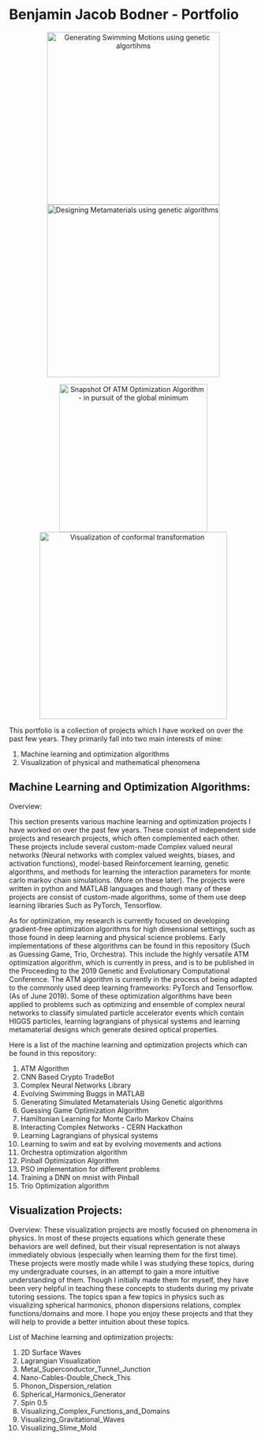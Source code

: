 # Benjamin Jacob Bodner - Portfolio



<p align="center">
    <img src=https://github.com/BjBodner/Portfolio/blob/master/Machine_Learning_and_Optimization_Projects/Images/Swimming%20AI%20GIF2.gif width="350" title="Generating Swimming Motions using genetic algortihms">
  <img src=https://github.com/BjBodner/Portfolio/blob/master/Machine_Learning_and_Optimization_Projects/Generating_Simulated_Metamaterials_Using_ATM_Algorithm/MetaMaterials.gif width="350" title="Designing Metamaterials using genetic algorithms">
</p>
   
   
   
   
<p align="center">
   <img src=https://github.com/BjBodner/Portfolio/blob/master/Machine_Learning_and_Optimization_Projects/Images/ATM_Optimization_Snapshot.JPG width="300" title="Snapshot Of ATM Optimization Algorithm - in pursuit of the global minimum">
   <img src=https://github.com/BjBodner/Portfolio/blob/master/Visualization_Projects/Images/Conformal-Transormation_of_1_z_to_the_Power_Alpha.JPG
width="380" title="Visualization of conformal transformation">
</p>

This portfolio is a collection of projects which I have worked on over the past few years. They primarily fall into two main interests of mine:
1. Machine learning and optimization algorithms
2. Visualization of physical and mathematical phenomena


## Machine Learning and Optimization Algorithms:

Overview:

This section presents various machine learning and optimization projects I have worked on over the past few years. 
These consist of independent side projects and research projects, which often complemented each other. 
These projects include several custom-made Complex valued neural networks (Neural networks with complex valued weights, biases, and activation functions), model-based Reinforcement learning, genetic algorithms, and methods for learning the interaction parameters for monte carlo markov chain simulations. (More on these later). 
The projects were written in python and MATLAB languages and though many of these projects are consist of custom-made algorithms, some of them use deep learning libraries Such as PyTorch, Tensorflow.

As for optimization, my research is currently focused on developing gradient-free optimization algorithms for high dimensional settings, such as those found in deep learning and physical science problems. 
Early implementations of these algorithms can be found in this repository (Such as Guessing Game, Trio, Orchestra). This include the highly versatile ATM optimization algorithm, which is currently in press, and is to be published in the Proceeding to the 2019 Genetic and Evolutionary Computational Conference. The ATM algorithm is currently in the process of being adapted to the commonly used deep learning frameworks: PyTorch and Tensorflow. (As of June 2019).
Some of these optimization algorithms have been applied to problems such as optimizing and ensemble
of complex neural networks to classify simulated particle accelerator events which contain HIGGS particles, learning lagrangians of physical systems and learning metamaterial designs which generate desired optical properties.


Here is a list of the machine learning and optimization projects which can be found in this repository:
1. ATM Algorithm
2. CNN Based Crypto TradeBot
3. Complex Neural Networks Library
4. Evolving Swimming Buggs in MATLAB
5. Generating Simulated Metamaterials Using Genetic algorithms
6. Guessing Game Optimization Algorithm
7. Hamiltonian Learning for Monte Carlo Markov Chains
8. Interacting Complex Networks - CERN Hackathon
9. Learning Lagrangians of physical systems
10. Learning to swim and eat by evolving movements and actions
11. Orchestra optimization algorithm
12. Pinball Optimization Algorithm
13. PSO implementation for different problems
14. Training a DNN on mnist with Pinball
15. Trio Optimization algorithm



## Visualization Projects:

Overview:
These visualization projects are mostly focused on phenomena in physics. In most of these projects equations which generate these behaviors are well defined, but their visual representation is not always immediately obvious (especially when learning them for the first time). These projects were mostly made while I was studying these topics, during my undergraduate courses, in an attempt to gain a more intuitive understanding of them. Though I initially made them for myself, they have been very helpful in teaching these concepts to students during my private tutoring sessions.
The topics span a few topics in physics such as visualizing spherical harmonics, phonon dispersions relations, complex functions/domains and more. I hope you enjoy these projects and that they will help to provide a better intuition about these topics.


List of Machine learning and optimization projects:
1. 2D Surface Waves
2. Lagrangian Visualization
3. Metal_Superconductor_Tunnel_Junction
4. Nano-Cables-Double_Check_This
5. Phonon_Dispersion_relation
6. Spherical_Harmonics_Generator
7. Spin 0.5
8. Visualizing_Complex_Functions_and_Domains
9. Visualizing_Gravitational_Waves
10. Visualizing_Slime_Mold

